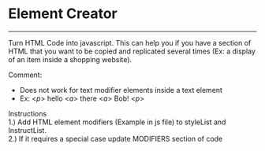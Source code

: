 # **Element Creator**
----------------------------------
Turn HTML Code into javascript. 
This can help you if you have a section
of HTML that you want to be copied and replicated several times
(Ex: a display of an item inside a shopping website).

Comment:
- Does not work for text modifier elements inside a text element
- Ex: <_p_> hello <_a_> there <_a_> Bob! <_p_>


Instructions<br />
1.) Add HTML element modifiers (Example in js file) to styleList and InstructList. <br />
2.) If it requires a special case update MODIFIERS section of code
